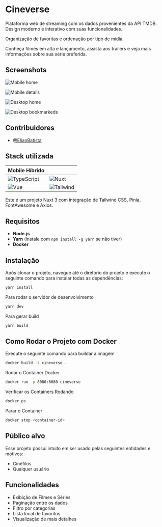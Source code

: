 
# Cineverse

Plataforma web de streaming com os dados provenientes da API TMDB. Design moderno e interativo com suas funcionalidades.

Organização de favoritas e ordenação por tipo de mídia.

Conheça filmes em alta e lançamento, assista aos trailers e veja mais informações sobre sua série preferida.
## Screenshots

![Mobile home](https://raw.githubusercontent.com/Elian-beep/assets_icons/main/Cineverse/mobile%20home.png)

![Mobile details](https://raw.githubusercontent.com/Elian-beep/assets_icons/main/Cineverse/mobile%20details.png)

![Desktop home](https://raw.githubusercontent.com/Elian-beep/assets_icons/main/Cineverse/desktop%20home.png)

![Desktop bookmarkeds](https://raw.githubusercontent.com/Elian-beep/assets_icons/main/Cineverse/desktop%20bookmarkeds.png)
## Contribuidores

- [@ElianBatista](https://www.linkedin.com/in/elian-batista/)
## Stack utilizada

| **Mobile Híbrido** |   |
|--------------|---|
| ![TypeScript](https://img.shields.io/badge/TypeScript-007ACC?style=for-the-badge&logo=typescript&logoColor=white) | ![Nuxt](https://img.shields.io/badge/Nuxt-002E3B?style=for-the-badge&logo=nuxtdotjs&logoColor=#00DC82) |
| ![Vue](https://img.shields.io/badge/vuejs-%2335495e.svg?style=for-the-badge&logo=vuedotjs&logoColor=%234FC08D) | ![Tailwind](https://img.shields.io/badge/tailwindcss-%2338B2AC.svg?style=for-the-badge&logo=tailwind-css&logoColor=white) |

Este é um projeto Nuxt 3 com integração de Tailwind CSS, Pinia, FontAwesome e Axios.

## Requisitos

- **Node.js**
- **Yarn** (instale com `npm install -g yarn` se não tiver)
- **Docker**

## Instalação

Após clonar o projeto, navegue até o diretório do projeto e execute o seguinte comando para instalar todas as dependências:

```bash
yarn install
```

Para rodar o servidor de desenvolvimento

```bash
yarn dev
```

Para gerar build
```bash
yarn build
```

## Como Rodar o Projeto com Docker

Execute o seguinte comando para buildar a imagem
```bash
docker build -t cineverse .
```

Rodar o Container Docker
```bash
docker run -p 8080:8080 cineverse
```

Verificar os Containers Rodando
```bash
docker ps
```

Parar o Container
```bash
docker stop <container-id>
```
## Público alvo

Esse projeto possui intuito em ser usado pelas seguintes entidades e motivos:

- Cinéfilos
- Qualquer usuário


## Funcionalidades

- Exibição de Filmes e Séries
- Paginação entre os dados
- Filtro por categorias
- Lista local de favoritos
- Visualização de mais detalhes
